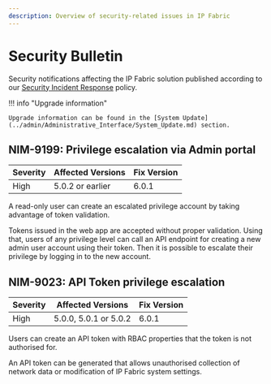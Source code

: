 ```yaml
---
description: Overview of security-related issues in IP Fabric
---
```


# Security Bulletin

Security notifications affecting the IP Fabric solution published according to our [Security Incident Response](security_incidents.md) policy.

!!! info "Upgrade information"

    Upgrade information can be found in the [System Update](../admin/Administrative_Interface/System_Update.md) section.

## NIM-9199: Privilege escalation via Admin portal

| Severity | Affected Versions | Fix Version |
| -------- | ----------------- | ----------- |
| High     | 5.0.2 or earlier  | 6.0.1       |

A read-only user can create an escalated privilege account by taking advantage of token validation.

Tokens issued in the web app are accepted without proper validation. Using that, users of any privilege level can call an API endpoint for creating a new admin user account using their token. Then it is possible to escalate their privilege by logging in to the new account.

## NIM-9023: API Token privilege escalation

| Severity | Affected Versions     | Fix Version |
| -------- | --------------------- | ----------- |
| High     | 5.0.0, 5.0.1 or 5.0.2 | 6.0.1       |

Users can create an API token with RBAC properties that the token is not authorised for.

An API token can be generated that allows unauthorised collection of network data or modification of IP Fabric system settings.
